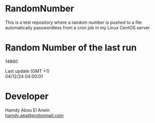 # RandomNumber    
This is a test repository where a random number is pushed to a file automatically passwordless from a cron job in my Linux CentOS server    
# Random Number of the last run   
14860
      
Last update (GMT +1)    
04/12/24 04:00:01
# Developer    
Hamdy Abou El Anein   
hamdy.aea@protonmail.com
